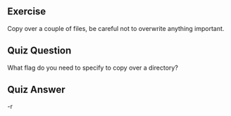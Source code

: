 ## Exercise

Copy over a couple of files, be careful not to overwrite anything important.

## Quiz Question

What flag do you need to specify to copy over a directory?

## Quiz Answer

-r